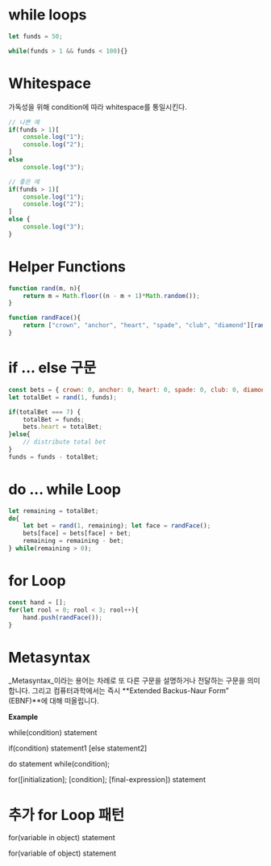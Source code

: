 # while loops

``` js
let funds = 50;

while(funds > 1 && funds < 100){}
```

# Whitespace
가독성을 위해 condition에 따라 whitespace를 통일시킨다.

``` js
// 나쁜 예
if(funds > 1)[
    console.log("1");
    console.log("2");
]
else 
    console.log("3");

// 좋은 예
if(funds > 1)[
    console.log("1");
    console.log("2");
]
else {
    console.log("3");
}
```

# Helper Functions

``` js
function rand(m, n){
    return m = Math.floor((n - m + 1)*Math.random());
}

function randFace(){
    return ["crown", "anchor", "heart", "spade", "club", "diamond"][rand(0, 5)];
}
```

# if ... else 구문

``` js 
const bets = { crown: 0, anchor: 0, heart: 0, spade: 0, club: 0, diamond: 0 };
let totalBet = rand(1, funds); 

if(totalBet === 7) {
    totalBet = funds;
    bets.heart = totalBet; 
}else{
    // distribute total bet
}
funds = funds - totalBet;
```

# do ... while Loop

``` js
let remaining = totalBet; 
do{
    let bet = rand(1, remaining); let face = randFace();
    bets[face] = bets[face] + bet; 
    remaining = remaining - bet;
} while(remaining > 0);
```

# for Loop

``` js
const hand = [];
for(let rool = 0; rool < 3; rool++){
    hand.push(randFace());
}
```

# Metasyntax

_Metasyntax_이라는 용어는 차례로 또 다른 구문을 설명하거나 전달하는 구문을 의미합니다. 그리고 컴퓨터과학에서는 즉시 **Extended Backus-Naur Form” (EBNF)**에 대해 떠올립니다. 

**Example**

while(condition)
    statement

if(condition)
    statement1
[else
    statement2]

do
    statement
while(condition);

for([initialization]; [condition]; [final-expression])
    statement

# 추가 for Loop 패턴

for(variable in object)
    statement

for(variable of object)
    statement
